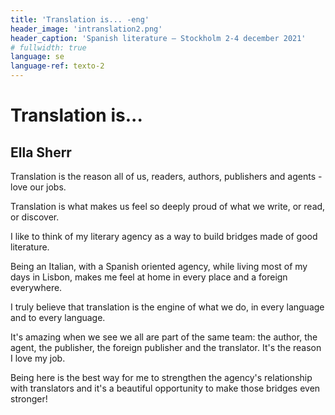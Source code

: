```yaml
---
title: 'Translation is... -eng'
header_image: 'intranslation2.png'
header_caption: 'Spanish literature – Stockholm 2-4 december 2021'
# fullwidth: true
language: se
language-ref: texto-2
---
```


<!--more-->

<div class="textos">

<div class="text en" lang="en">  
        <h1>Translation is...</h1>
        <h2>Ella Sherr</h2>  
        <p>Translation is the reason all of us, readers, authors, publishers and agents - love our jobs.</p>
        <p>Translation is what makes us feel so deeply proud of what we write, or read, or discover.</p>
        <p>I like to think of my literary agency as a way to build bridges made of good literature.</p>
        <p>Being an Italian, with a Spanish oriented agency, while living most of my days in Lisbon, makes me feel at home in every place and a foreign everywhere.</p>
        <p>I truly believe that translation is the engine of what we do, in every language and to every language.</p>
        <p>It's amazing when we see we all are part of the same team: the author, the agent, the publisher, the foreign publisher and the translator. It's the reason I love my job.</p>
        <p>Being here is the best way for me to strengthen the agency's relationship with translators and it's a beautiful opportunity to make those bridges even stronger!</p>
</div>
 
</div>


